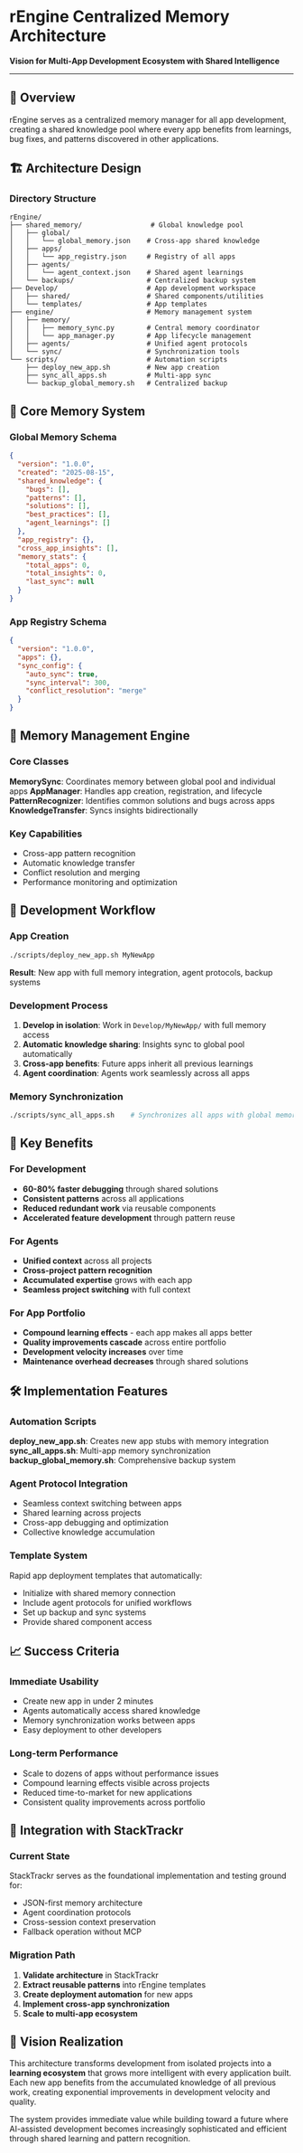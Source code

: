 # rEngine Centralized Memory Architecture

**Vision for Multi-App Development Ecosystem with Shared Intelligence**

---

## 🎯 Overview

rEngine serves as a centralized memory manager for all app development, creating a shared knowledge pool where every app benefits from learnings, bug fixes, and patterns discovered in other applications.

## 🏗️ Architecture Design

### Directory Structure

```
rEngine/
├── shared_memory/                 # Global knowledge pool
│   ├── global/
│   │   └── global_memory.json    # Cross-app shared knowledge
│   ├── apps/
│   │   └── app_registry.json     # Registry of all apps
│   ├── agents/
│   │   └── agent_context.json    # Shared agent learnings
│   └── backups/                  # Centralized backup system
├── Develop/                      # App development workspace
│   ├── shared/                   # Shared components/utilities
│   └── templates/                # App templates
├── engine/                       # Memory management system
│   ├── memory/
│   │   ├── memory_sync.py        # Central memory coordinator
│   │   └── app_manager.py        # App lifecycle management
│   ├── agents/                   # Unified agent protocols
│   └── sync/                     # Synchronization tools
└── scripts/                      # Automation scripts
    ├── deploy_new_app.sh         # New app creation
    ├── sync_all_apps.sh          # Multi-app sync
    └── backup_global_memory.sh   # Centralized backup
```

## 💾 Core Memory System

### Global Memory Schema

```json
{
  "version": "1.0.0",
  "created": "2025-08-15",
  "shared_knowledge": {
    "bugs": [],
    "patterns": [],
    "solutions": [],
    "best_practices": [],
    "agent_learnings": []
  },
  "app_registry": {},
  "cross_app_insights": [],
  "memory_stats": {
    "total_apps": 0,
    "total_insights": 0,
    "last_sync": null
  }
}
```

### App Registry Schema

```json
{
  "version": "1.0.0",
  "apps": {},
  "sync_config": {
    "auto_sync": true,
    "sync_interval": 300,
    "conflict_resolution": "merge"
  }
}
```

## 🔧 Memory Management Engine

### Core Classes

**MemorySync**: Coordinates memory between global pool and individual apps
**AppManager**: Handles app creation, registration, and lifecycle
**PatternRecognizer**: Identifies common solutions and bugs across apps
**KnowledgeTransfer**: Syncs insights bidirectionally

### Key Capabilities

- Cross-app pattern recognition
- Automatic knowledge transfer
- Conflict resolution and merging
- Performance monitoring and optimization

## 🚀 Development Workflow

### App Creation

```bash
./scripts/deploy_new_app.sh MyNewApp
```

**Result**: New app with full memory integration, agent protocols, backup systems

### Development Process

1. **Develop in isolation**: Work in `Develop/MyNewApp/` with full memory access
2. **Automatic knowledge sharing**: Insights sync to global pool automatically
3. **Cross-app benefits**: Future apps inherit all previous learnings
4. **Agent coordination**: Agents work seamlessly across all apps

### Memory Synchronization

```bash
./scripts/sync_all_apps.sh    # Synchronizes all apps with global memory
```

## 🎯 Key Benefits

### For Development

- **60-80% faster debugging** through shared solutions
- **Consistent patterns** across all applications
- **Reduced redundant work** via reusable components
- **Accelerated feature development** through pattern reuse

### For Agents

- **Unified context** across all projects
- **Cross-project pattern recognition**
- **Accumulated expertise** grows with each app
- **Seamless project switching** with full context

### For App Portfolio

- **Compound learning effects** - each app makes all apps better
- **Quality improvements cascade** across entire portfolio
- **Development velocity increases** over time
- **Maintenance overhead decreases** through shared solutions

## 🛠️ Implementation Features

### Automation Scripts

**deploy_new_app.sh**: Creates new app stubs with memory integration
**sync_all_apps.sh**: Multi-app memory synchronization
**backup_global_memory.sh**: Comprehensive backup system

### Agent Protocol Integration

- Seamless context switching between apps
- Shared learning across projects
- Cross-app debugging and optimization
- Collective knowledge accumulation

### Template System

Rapid app deployment templates that automatically:

- Initialize with shared memory connection
- Include agent protocols for unified workflows
- Set up backup and sync systems
- Provide shared component access

## 📈 Success Criteria

### Immediate Usability

- Create new app in under 2 minutes
- Agents automatically access shared knowledge
- Memory synchronization works between apps
- Easy deployment to other developers

### Long-term Performance

- Scale to dozens of apps without performance issues
- Compound learning effects visible across projects
- Reduced time-to-market for new applications
- Consistent quality improvements across portfolio

## 🔄 Integration with StackTrackr

### Current State

StackTrackr serves as the foundational implementation and testing ground for:

- JSON-first memory architecture
- Agent coordination protocols
- Cross-session context preservation
- Fallback operation without MCP

### Migration Path

1. **Validate architecture** in StackTrackr
2. **Extract reusable patterns** into rEngine templates
3. **Create deployment automation** for new apps
4. **Implement cross-app synchronization**
5. **Scale to multi-app ecosystem**

## 🌟 Vision Realization

This architecture transforms development from isolated projects into a **learning ecosystem** that grows more intelligent with every application built. Each new app benefits from the accumulated knowledge of all previous work, creating exponential improvements in development velocity and quality.

The system provides immediate value while building toward a future where AI-assisted development becomes increasingly sophisticated and efficient through shared learning and pattern recognition.
